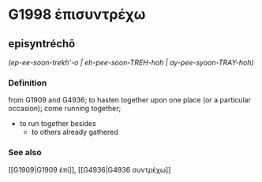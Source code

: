 # G1998 ἐπισυντρέχω

## episyntréchō

_(ep-ee-soon-trekh'-o | eh-pee-soon-TREH-hoh | ay-pee-syoon-TRAY-hoh)_

### Definition

from G1909 and G4936; to hasten together upon one place (or a particular occasion); come running together; 

- to run together besides
  - to others already gathered

### See also

[[G1909|G1909 ἐπί]], [[G4936|G4936 συντρέχω]]
